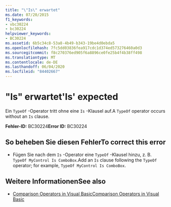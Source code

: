 ```yaml
---
title: "\"Is\" erwartet"
ms.date: 07/20/2015
f1_keywords:
- vbc30224
- bc30224
helpviewer_keywords:
- BC30224
ms.assetid: 6b5c34c8-53a8-4b49-b343-19be4d0ebda5
ms.openlocfilehash: 7fc5dd03836fea917cdc1d374ed573276460a0d3
ms.sourcegitcommit: f8c270376ed905f6a8896ce0fe25b4f4b38ff498
ms.translationtype: MT
ms.contentlocale: de-DE
ms.lasthandoff: 06/04/2020
ms.locfileid: "84402667"
---
```

# <a name="is-expected"></a><span data-ttu-id="746df-102">"Is" erwartet</span><span class="sxs-lookup"><span data-stu-id="746df-102">'Is' expected</span></span>
<span data-ttu-id="746df-103">Ein `TypeOf` -Operator tritt ohne eine `Is` -Klausel auf.</span><span class="sxs-lookup"><span data-stu-id="746df-103">A `TypeOf` operator occurs without an `Is` clause.</span></span>  
  
 <span data-ttu-id="746df-104">**Fehler-ID:** BC30224</span><span class="sxs-lookup"><span data-stu-id="746df-104">**Error ID:** BC30224</span></span>  
  
## <a name="to-correct-this-error"></a><span data-ttu-id="746df-105">So beheben Sie diesen Fehler</span><span class="sxs-lookup"><span data-stu-id="746df-105">To correct this error</span></span>  
  
- <span data-ttu-id="746df-106">Fügen Sie nach dem `Is` -Operator eine `TypeOf` -Klausel hinzu, z. B. `TypeOf MyControl Is ComboBox`.</span><span class="sxs-lookup"><span data-stu-id="746df-106">Add an `Is` clause following the `TypeOf` operator; for example, `TypeOf MyControl Is ComboBox`.</span></span>  
  
## <a name="see-also"></a><span data-ttu-id="746df-107">Weitere Informationen</span><span class="sxs-lookup"><span data-stu-id="746df-107">See also</span></span>

- [<span data-ttu-id="746df-108">Comparison Operators in Visual Basic</span><span class="sxs-lookup"><span data-stu-id="746df-108">Comparison Operators in Visual Basic</span></span>](../programming-guide/language-features/operators-and-expressions/comparison-operators.md)
